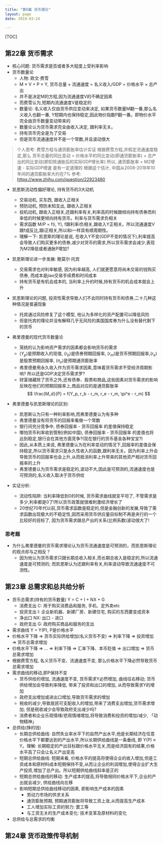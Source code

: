 ```yaml
---
title: "第6篇 货币理论"
layout: page
date: 2019-03-24

---
```

[TOC]


## 第22章 货币需求
- 核心问题: 货币需求是否或者多大程度上受利率影响
- 货币数量论
    - 人物: 欧文·费雪
    - M × V = P × Y, 货币总量 × 流通速度 = 名义收入/GDP = 价格水平 × 总产出
    - 并不是决定M的方程,因为流通速度V的不确定因素
    - 而费雪认为,短期内流通速度V是稳定的
    - 数量论: 名义收入仅由货币供应变动来决定, 如果货币数量M翻一番,那么名义收入也翻一番, Y短期内也保持稳定,因此物价指数P翻一番。即物价水平完全由货币数量变动带来的
    - 数量论认为货币需求完全由收入决定, 跟利率无关。
    - 持有货币完全是为了交易
    - 但是货币流通速度并不是一个常数,并且波动很大
> 个人思考: 费雪方程与通货膨胀率估计实证
> 根据费雪方程,并假定流通速度稳定,那么 货币总量的同比变动 = 价格水平的同比变动(即通货膨胀率) + 总产出的同比变动(即扣除通胀后的实际GDP增长率)
> 所以, 通货膨胀率 = M2增速 - 实际GDP增速 是有一定道理的
> 根据这个估计, 中国从2008-2018年10年间的通货膨胀率大约在7%
> 参考: <https://www.zhihu.com/question/22923480>
- 凯恩斯流动性偏好理论, 持有货币的3大动机
    - 交易动机, 买东西, 跟收入正相关
    - 预防动机, 预防未知支出, 跟收入正相关
    - 投机动机, 跟收入正相关,还跟利率有关,利率高的时候跟倾向持有债券而利率低的时候更倾向持有货币。利率与货币需求负相关
    - 需求函数 M/P = f(i, Y), f跟利率i负相关,跟收入Y正相关。所以流通速度V跟f成反比,跟i正相关,所以和i一样具有顺周期性。
    - 理解一下: 凯恩斯的理论是说, 在收入Y不变(GDP不变的情况下),利率提高会导致人们购买更多的债券,减少对货币的需求,所以货币需求会减少,表现为M2降低或者通胀P增加?
- 凯恩斯理论进一步发展: 鲍莫尔·托宾
    - 交易需求也对利率敏感, 因为利率越高, 人们就更愿意将尚未交易的钱购买债券, 而成本是jiao交易手续费和时间成本
    - 持有货币是有机会成本的, 当利率上升的时候,持有货币的机会成本就会上升
- 凯恩斯理论的问题, 投资性需求导致人们不会同时持有货币和债券,二十几种这种情况是普遍现象
    - 托宾通过风险修复了这个模型, 他认为多样化的资产配置可以降低风险
    - 但是托宾的理论并没有解释几乎无风险的美国国库券为什么没有替代剩下的货币
- 弗里德曼的现代货币数量论
    - 笼统的认为影响资产需求的因素都会影响货币的需求
    - $(Y_p)$是预期收入的现值, $(r_b)$是债券预期回报率, $(r_m)$是货币预期回报率,$(r_e)$是股票预期回报率, $(\pi_e)$是预期通货膨胀率
    - 弗里德曼用永久收入作为货币需求因素,意味着货币需求不受经济周期影响? 所以还是GDP决定货币需求罗?
    - 财富储藏除了货币之外,还有债券、股票和商品,这些因素对货币需求的影响反映在他们的预期回报率上,商品对应的是通货膨胀率
$$
\frac{M_d}{P} = f(Y_p, r_b - r_m, r_e - r_m, \pi^e - r_m)
$$

- 弗里德曼与凯恩斯理论的区别:
    - 凯恩斯认为只有一种利率影响,而弗里德曼认为有多种
    - 弗里德曼没有将货币的回报率看做一个常数
    - 银行间充分竞争中, 债券回报率 - 货币回报率 的差值保持稳定
    - 哪怕货币利率收到管制(例如中国), 债券回报率 - 货币回报率 的差值也将达到稳定,银行会在其他方面竞争?(现在银行的货币基金各种宝宝?)
    - 因此,从本质上来说, 弗里德曼认为在利率变动的情况下,回报率的差值会保持稳定,所以货币需求只是永久性收入的函数,跟利率无关。因为利率上升会导致货币的回报率也会上升,从而抵消利率上升带来的其他资产相对货币回报率的上升
    - 弗里德曼认为货币需求是稳定的,波动不大,因此是可预测的,流通速度也是可预测的,名义收入取决于货币供给
    
- 实证分析:
    - 流动性陷阱: 当利率降低到0的时候, 货币需求曲线就变平坦了, 不管需求是多少,利率都是0了!所以货币政策就很难刺激经济增长了
    - 20世纪70年代以前,货币需求函数是稳定的,但是金融创新的发展,导致了需求函数出现极大的不稳定性,因而采用货币供应量目标制不再是央行的一个比较好的目标了, 因为货币需求跟总产出的关系(比例系数)波动很大了!
  
### 思考题
- 为什么弗里德曼的货币需求理论认为货币流通速度是可预测的，而凯恩斯理论的观点却与之相反？
    - 因为他认为货币需求只跟长期总收入相关,而长期总收入是稳定的,所以流通速度是可预测的; 而凯恩斯认为还跟利率有关,利率波动导致流通速度不可测性。


## 第23章 总需求和总共给分析
- 货币总需求(持有的货币数量) Y = C + I + NX + G
    - 消费支出 C: 用于购买消费品和服务, 手机、定外卖etc
    - 投资支出 I: 企业新机器、新建厂房、新建住宅, 购买的东西要变成资本
    - 净出口 NX: 出口 - 进口
    - 政府支出 G: 政府购买商品和服务的支出
- 需求曲线 Y = Y(P), P是价格水平
- 价格水平下降 => 货币实际供给增加(名义货币不变) => 利率下降 => 投资增加 => 货币总需求增加
- 价格水平下降 => ... => 利率下降 => 汇率下降、本币贬值 => 出口增加 => 货币总需求增加
- 根据费雪方程, 名义货币不变、流通速度不变, 那么价格水平下降必然导致货币总需求增加
- 需求曲线的移动,即P保持不变
    - 货币供给的增加, 流通速度不变, 货币需求Y必然增加, 曲线往右移动; 货币供给增加会导致利率降低, 带来了投资和出口的增加, 从而导致需求Y的增加
    - 政府支出增加或进出口增加,导致货币需求的增加
    - 税收的减少,导致居民可支配收入的增加,带来了消费支出增加,货币需求增加; 但是税收减少会导致政府支出减少吗?
    - 消费者和企业乐观情绪/悲观情绪增加,将导致消费和投资的增加/减少, 「动物精神」
- 总供给(挣的钱)
    - 长期总供给曲线: 自然失业率水平下的自然产出水平,他是长期经济在任意价格水平下都要达到的产出水平,所以长期供给曲线是一条垂线, 即 Y(P) ≡ Y。理解: 长期稳定的产出目标跟价格水平无关,而是经济固有的结果,价格水平高了只会让名义产出变高
    - 短期总供给曲线: 短期来看, 价格水平的提高将使得企业的收入增加,但是工资成本和原材料成本短期保持不变,从而让企业的利润增加,使得企业扩大生产投资,增加了总产出。所以短期供给曲线斜率是正的
    - 短期总供给曲线的移动: 生产成本的提高,将导致相同价格水平下,企业的产出就会减少, 供给曲线向左移
    - 影响短期总供给曲线移动的因素, 即影响生产成本的因素
        - 劳动力市场的供求关系
        - 通货膨胀预期, 预期通货膨胀将导致工资上涨,从而提高生产成本
        - 工人增加实际工资的努力: 罢工等
        - 与工资无关的生产成本变化: 技术变革及原材料的变化
- 总供给与总需求的均衡
        
    
## 第24章 货币政策传导机制
